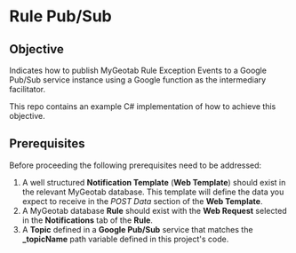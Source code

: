 # Rule Pub/Sub

## Objective ##
Indicates how to publish MyGeotab Rule Exception Events to a Google Pub/Sub service instance using a Google function as the intermediary facilitator.

This repo contains an example C# implementation of how to achieve this objective.

## Prerequisites ##
Before proceeding the following prerequisites need to be addressed:
1. A well structured **Notification Template** (**Web Template**) should exist in the relevant MyGeotab database. This template will define the data you expect to receive in the *POST Data* section of the **Web Template**.
2. A MyGeotab database **Rule** should exist with the **Web Request** selected in the **Notifications** tab of the **Rule**.
3. A **Topic** defined in a **Google Pub/Sub** service that matches the **_topicName** path variable defined in this project's code.